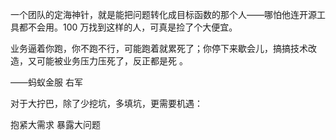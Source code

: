 

<!--
 * @version:
 * @Author:  StevenJokess https://github.com/StevenJokess
 * @Date: 2020-11-27 20:23:56
 * @LastEditors:  StevenJokess https://github.com/StevenJokess
 * @LastEditTime: 2020-11-27 20:31:13
 * @Description:
 * @TODO::
 * @Reference:https://www.zhihu.com/question/347545092
 * https://zhangxiaoyang.me/categories/weixin/20180618.html
-->

一个团队的定海神针，就是能把问题转化成目标函数的那个人——哪怕他连开源工具都不会用。100 万找到这样的人，可真是捡了个大便宜。

业务逼着你跑，你不跑不行，可能跑着就累死了；你停下来歇会儿，搞搞技术改造，又可能被业务压力压死了，反正都是死 。

——蚂蚁金服 右军

对于大拧巴，除了少挖坑，多填坑，更需要机遇：

抱紧大需求
暴露大问题
